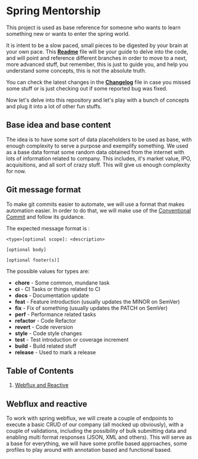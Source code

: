 # Spring Mentorship

This project is used as base reference for someone who wants to learn something new or wants to enter the spring world.

It is intent to be a slow paced, small pieces to be digested by your brain at your own pace. 
This [**Readme**](README.md) file will be your guide to delve into the code, and will point and reference different branches in order to move to a next, more advanced stuff, but remember, this is just to guide you, and help you understand some concepts, this is not the absolute truth.

You can check the latest changes in the [**Changelog**](CHANGELOG.md) file in case you missed some stuff or is just checking out if some reported bug was fixed.

Now let's delve into this repository and let's play with a bunch of concepts and plug it into a lot of other fun stuffs.

## Base idea and base content

The idea is to have some sort of data placeholders to be used as base, with enough complexity to serve a purpose and exemplify something. We used as a base data format some random data obtained from the internet with lots of information related to company.
This includes, it's market value, IPO, acquisitions, and all sort of crazy stuff. This will give us enough complexity for now.

## Git message format

To make git commits easier to automate, we will use a format that makes automation easier. In order to do that, we will make use of the [Conventional Commit](https://www.conventionalcommits.org/en/v1.0.0/) and follow its guidance.

The expected message format is :

```
<type>[optional scope]: <description>

[optional body]

[optional footer(s)]
```

The possible values for types are:

- **chore** - Some common, mundane task
- **ci** - CI Tasks or things related to CI
- **docs** - Documentation update
- **feat** - Feature introduction (usually updates the MINOR on SemVer)
- **fix** - Fix of something (usually updates the PATCH on SemVer)
- **perf** - Performance related tasks
- **refactor** - Code Refactor
- **revert** - Code reversion
- **style** - Code style changes
- **test** - Test introduction or coverage increment
- **build** - Build related stuff
- **release** - Used to mark a release

## Table of Contents
1. [Webflux and Reactive](#webflux-and-reactive)

## Webflux and reactive

To work with spring webflux, we will create a couple of endpoints to execute a basic CRUD of our company (all mocked up obviously), with a couple of validations, including the possibility of bulk submitting data and enabling multi format responses (JSON, XML and others).
This will serve as a base for everything, we will have some profile based approaches, some profiles to play around with annotation based and functional based.
